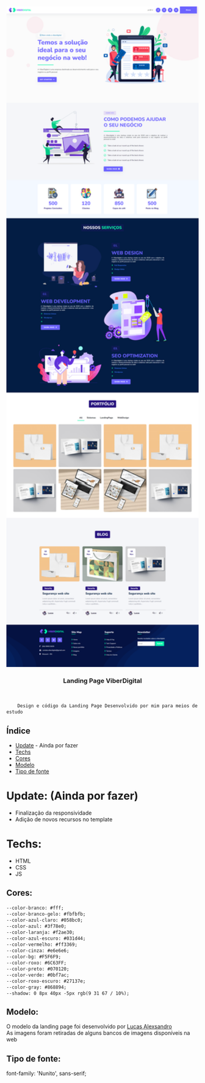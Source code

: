 <br />
<p align="center">
    <img src="preview.png" alt="" width="960">

  <h3 align="center">Landing Page ViberDigital</h3>
 <br />
  <p align="center">
     
        Design e código da Landing Page Desenvolvido por mim para meios de estudo

  </p>
</p>

## Índice

- [Update](#update) - Ainda por fazer
- [Techs](#techs)
- [Cores](#cores)
- [Modelo](#modelo)
- [Tipo de fonte](#tipo-de-fonte)

# Update: (Ainda por fazer)

- Finalização da responsividade
- Adição de novos recursos no template

# Techs:

- HTML
- CSS
- JS

## Cores:

    --color-branco: #fff;
    --color-branco-gelo: #fbfbfb;
    --color-azul-claro: #058bc0;
    --color-azul: #3f78e0;
    --color-laranja: #f2ae30;
    --color-azul-escuro: #031d44;
    --color-vermelho: #ff3369;
    --color-cinza: #e6e6e6;
    --color-bg: #F5F6F9;
    --color-roxo: #6C63FF;
    --color-preto: #070120;
    --color-verde: #0bf7ac;
    --color-roxo-escuro: #27137e;
    --color-gray: #868894;
    --shadow: 0 8px 40px -5px rgb(9 31 67 / 10%);

## Modelo:

O modelo da landing page foi desenvolvido por <a href="https://www.linkedin.com/in/lucasalexsandro/">Lucas Alexsandro</a> <br>
As imagens foram retiradas de alguns bancos de imagens disponíveis na web <br>


## Tipo de fonte:

  font-family: 'Nunito', sans-serif;
